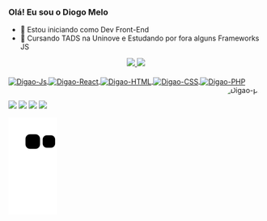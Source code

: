 ### Olá! Eu sou o Diogo Melo

- 🔭 Estou iniciando como Dev Front-End
- 🌱 Cursando TADS na Uninove e Estudando por fora alguns Frameworks JS

<div align="center">

  <a href="https://github.com/digao46">
  <img height="150em" src="https://github-readme-stats.vercel.app/api?username=digao46&show_icons=true&theme=dracula&include_all_commits=true&count_private=true"/>
  <img height="150em" src="https://github-readme-stats.vercel.app/api/top-langs/?username=digao46&layout=compact&langs_count=7&theme=dracula"/>

</div>

<div style="display: inline_block"><br>
  <img align="center" alt="Digao-Js" height="30" width="40" src="https://cdn.jsdelivr.net/gh/devicons/devicon/icons/javascript/javascript-plain.svg">
  <img align="center" alt="Digao-React" height="30" width="40" src="https://cdn.jsdelivr.net/gh/devicons/devicon/icons/react/react-original.svg">
  <img align="center" alt="Digao-HTML" height="30" width="40" src="https://cdn.jsdelivr.net/gh/devicons/devicon/icons/html5/html5-original.svg">
  <img align="center" alt="Digao-CSS" height="30" width="40" src="https://cdn.jsdelivr.net/gh/devicons/devicon/icons/css3/css3-original.svg">
  <img align="center" alt="Digao-PHP" height="30" width="40" src="https://cdn.jsdelivr.net/gh/devicons/devicon/icons/php/php-original.svg">
  <img align="right" alt="Digao-pic" height="150" style="border-radius:50px;" src="https://cdn.discordapp.com/attachments/798006239912919060/1006597874538270751/image0-removebg-preview.png">
</div>
  
##
  
<div> 
  <a href="https://instagram.com/di.gaoo" target="_blank"><img src="https://img.shields.io/badge/-Instagram-%23E4405F?style=for-the-badge&logo=instagram&logoColor=white" target="_blank"></a>
  <a href = "mailto:diogobatistavdc1@gmail.com"><img src="https://img.shields.io/badge/-Gmail-%23333?style=for-the-badge&logo=gmail&logoColor=white" target="_blank"></a>
  <a href="https://www.linkedin.com/in/diogo-melo-60870a214" target="_blank"><img src="https://img.shields.io/badge/-LinkedIn-%230077B5?style=for-the-badge&logo=linkedin&logoColor=white" target="_blank"></a>
  <a href="https://api.whatsapp.com/send?phone=5511943923846"><img src="https://img.shields.io/badge/WhatsApp-25D366?style=for-the-badge&logo=whatsapp&logoColor=white" target="_blank"></a>
 
  ![Snake animation](https://github.com/digao46/digao46/blob/output/github-contribution-grid-snake.svg)
 
</div>
